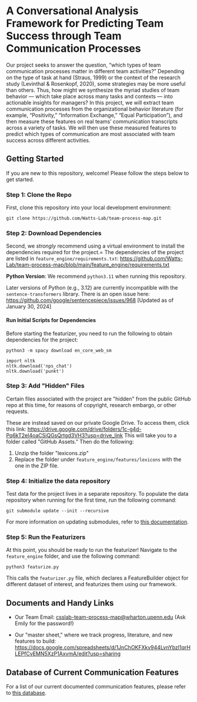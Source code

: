 # A Conversational Analysis Framework for Predicting Team Success through Team Communication Processes
Our project seeks to answer the question, “which types of team communication processes matter in different team activities?” Depending on the type of task at hand (Straus, 1999) or the context of the research study (Levinthal & Rosenkopf, 2020), some strategies may be more useful than others. Thus, how might we synthesize the myriad studies of team behavior — which take place across many tasks and contexts — into actionable insights for managers? In this project, we will extract team communication processes from the organizational behavior literature (for example, “Positivity,” “Information Exchange,” “Equal Participation”), and then measure these features on real teams’ communication transcripts across a variety of tasks. We will then use these measured features to predict which types of communication are most associated with team success across different activities.

## Getting Started

If you are new to this repository, welcome! Please follow the steps below to get started.

### Step 1: Clone the Repo
First, clone this repository into your local development environment: 
```
git clone https://github.com/Watts-Lab/team-process-map.git
```

### Step 2: Download Dependencies
Second, we *strongly* recommend using a virtual environment to install the dependencies required for the project.=
The dependencies of the project are listed in `feature_engine/requirements.txt`: https://github.com/Watts-Lab/team-process-map/blob/main/feature_engine/requirements.txt

**Python Version**: We recommend `python3.11` when running this repository.

Later versions of Python (e.g., 3.12) are currently incompatible with the `sentence-transformers` library. There is an open issue here: https://github.com/google/sentencepiece/issues/968 [Updated as of January 30, 2024]

#### Run Initial Scripts for Dependencies
Before starting the featurizer, you need to run the following to obtain dependencies for the project:

```
python3 -m spacy download en_core_web_sm
```
```
import nltk
nltk.download('nps_chat')
nltk.download('punkt')
```

### Step 3: Add "Hidden" Files
Certain files associated with the project are "hidden" from the public GitHub repo at this time, for
reasons of copyright, research embargo, or other requests. 

These are instead saved on our private Google Drive. To access them, click this link: https://drive.google.com/drive/folders/1c-g4d-Pq6kT2el4oaCSiQGsQrtgd3VH3?usp=drive_link
This will take you to a folder called "GitHub Assets." Then do the following:

1. Unzip the folder "lexicons.zip"
2. Replace the folder under `feature_engine/features/lexicons` with the one in the ZIP file.

### Step 4: Initialize the data repository
Test data for the project lives in a separate repository. To populate the data repository when running for the first time, run the following command:

```
git submodule update --init --recursive
```
For more information on updating submodules, refer to [this documentation](https://stackoverflow.com/questions/1030169/pull-latest-changes-for-all-git-submodules).

### Step 5: Run the Featurizers
At this point, you should be ready to run the featurizer! Navigate to the `feature_engine` folder, and use the following command:

```
python3 featurize.py
```
This calls the `featurizer.py` file, which declares a FeatureBuilder object for different dataset of interest, and featurizes them using our framework.

## Documents and Handy Links
- Our Team Email: csslab-team-process-map@wharton.upenn.edu (Ask Emily for the password!)

- Our "master sheet," where we track progress, literature, and new features to build:
https://docs.google.com/spreadsheets/d/1JnChOKFXkv944LvnYbzI1qrHLEPfCvEMN5XzP1AxvmA/edit?usp=sharing

## Database of Current Communication Features
For a list of our current documented communication features, please refer to [this database](https://glitter-runner-dfb.notion.site/e0fd0ceb6c6c47d9b8e3bec95d8af78f?v=3050cfbe883e4d9ea1954bc67bf12a46&pvs=4).
